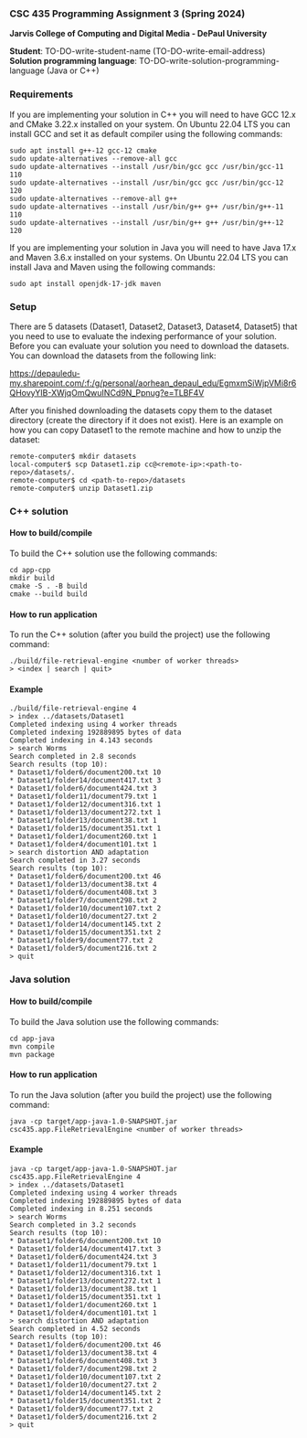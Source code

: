 ### CSC 435 Programming Assignment 3 (Spring 2024)
**Jarvis College of Computing and Digital Media - DePaul University**

**Student**: TO-DO-write-student-name (TO-DO-write-email-address)  
**Solution programming language**: TO-DO-write-solution-programming-language (Java or C++)

### Requirements

If you are implementing your solution in C++ you will need to have GCC 12.x and CMake 3.22.x installed on your system.
On Ubuntu 22.04 LTS you can install GCC and set it as default compiler using the following commands:

```
sudo apt install g++-12 gcc-12 cmake
sudo update-alternatives --remove-all gcc
sudo update-alternatives --install /usr/bin/gcc gcc /usr/bin/gcc-11 110
sudo update-alternatives --install /usr/bin/gcc gcc /usr/bin/gcc-12 120
sudo update-alternatives --remove-all g++
sudo update-alternatives --install /usr/bin/g++ g++ /usr/bin/g++-11 110
sudo update-alternatives --install /usr/bin/g++ g++ /usr/bin/g++-12 120
```

If you are implementing your solution in Java you will need to have Java 17.x and Maven 3.6.x installed on your systems.
On Ubuntu 22.04 LTS you can install Java and Maven using the following commands:

```
sudo apt install openjdk-17-jdk maven

```

### Setup

There are 5 datasets (Dataset1, Dataset2, Dataset3, Dataset4, Dataset5) that you need to use to evaluate the indexing performance of your solution.
Before you can evaluate your solution you need to download the datasets. You can download the datasets from the following link:

https://depauledu-my.sharepoint.com/:f:/g/personal/aorhean_depaul_edu/EgmxmSiWjpVMi8r6QHovyYIB-XWjqOmQwuINCd9N_Ppnug?e=TLBF4V

After you finished downloading the datasets copy them to the dataset directory (create the directory if it does not exist).
Here is an example on how you can copy Dataset1 to the remote machine and how to unzip the dataset:

```
remote-computer$ mkdir datasets
local-computer$ scp Dataset1.zip cc@<remote-ip>:<path-to-repo>/datasets/.
remote-computer$ cd <path-to-repo>/datasets
remote-computer$ unzip Dataset1.zip
```

### C++ solution
#### How to build/compile

To build the C++ solution use the following commands:
```
cd app-cpp
mkdir build
cmake -S . -B build
cmake --build build
```

#### How to run application

To run the C++ solution (after you build the project) use the following command:
```
./build/file-retrieval-engine <number of worker threads>
> <index | search | quit>
```

#### Example

```
./build/file-retrieval-engine 4
> index ../datasets/Dataset1
Completed indexing using 4 worker threads
Completed indexing 192889895 bytes of data
Completed indexing in 4.143 seconds
> search Worms
Search completed in 2.8 seconds
Search results (top 10):
* Dataset1/folder6/document200.txt 10
* Dataset1/folder14/document417.txt 3
* Dataset1/folder6/document424.txt 3
* Dataset1/folder11/document79.txt 1
* Dataset1/folder12/document316.txt 1
* Dataset1/folder13/document272.txt 1
* Dataset1/folder13/document38.txt 1
* Dataset1/folder15/document351.txt 1
* Dataset1/folder1/document260.txt 1
* Dataset1/folder4/document101.txt 1
> search distortion AND adaptation
Search completed in 3.27 seconds
Search results (top 10):
* Dataset1/folder6/document200.txt 46
* Dataset1/folder13/document38.txt 4
* Dataset1/folder6/document408.txt 3
* Dataset1/folder7/document298.txt 2
* Dataset1/folder10/document107.txt 2
* Dataset1/folder10/document27.txt 2
* Dataset1/folder14/document145.txt 2
* Dataset1/folder15/document351.txt 2
* Dataset1/folder9/document77.txt 2
* Dataset1/folder5/document216.txt 2
> quit
```

### Java solution
#### How to build/compile

To build the Java solution use the following commands:
```
cd app-java
mvn compile
mvn package
```

#### How to run application

To run the Java solution (after you build the project) use the following command:
```
java -cp target/app-java-1.0-SNAPSHOT.jar csc435.app.FileRetrievalEngine <number of worker threads>
```

#### Example

```
java -cp target/app-java-1.0-SNAPSHOT.jar csc435.app.FileRetrievalEngine 4
> index ../datasets/Dataset1
Completed indexing using 4 worker threads
Completed indexing 192889895 bytes of data
Completed indexing in 8.251 seconds
> search Worms
Search completed in 3.2 seconds
Search results (top 10):
* Dataset1/folder6/document200.txt 10
* Dataset1/folder14/document417.txt 3
* Dataset1/folder6/document424.txt 3
* Dataset1/folder11/document79.txt 1
* Dataset1/folder12/document316.txt 1
* Dataset1/folder13/document272.txt 1
* Dataset1/folder13/document38.txt 1
* Dataset1/folder15/document351.txt 1
* Dataset1/folder1/document260.txt 1
* Dataset1/folder4/document101.txt 1
> search distortion AND adaptation
Search completed in 4.52 seconds
Search results (top 10):
* Dataset1/folder6/document200.txt 46
* Dataset1/folder13/document38.txt 4
* Dataset1/folder6/document408.txt 3
* Dataset1/folder7/document298.txt 2
* Dataset1/folder10/document107.txt 2
* Dataset1/folder10/document27.txt 2
* Dataset1/folder14/document145.txt 2
* Dataset1/folder15/document351.txt 2
* Dataset1/folder9/document77.txt 2
* Dataset1/folder5/document216.txt 2
> quit
```
